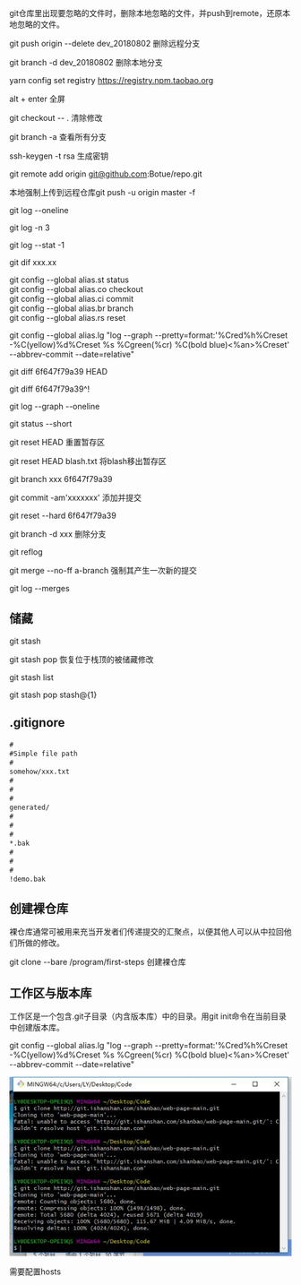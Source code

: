 git仓库里出现要忽略的文件时，删除本地忽略的文件，并push到remote，还原本地忽略的文件。

git push origin --delete dev_20180802    删除远程分支

git branch -d dev_20180802    删除本地分支

yarn config set registry https://registry.npm.taobao.org

alt + enter    全屏

git checkout -- .    清除修改

git branch -a    查看所有分支

ssh-keygen -t rsa    生成密钥

git remote add origin git@github.com:Botue/repo.git

本地强制上传到远程仓库git push -u origin master -f

git log --oneline

git log -n 3

git log --stat -1

git dif xxx.xx

git config --global alias.st status  
git config --global alias.co checkout  
git config --global alias.ci commit  
git config --global alias.br branch  
git config --global alias.rs reset

git config --global alias.lg "log --graph --pretty=format:'%Cred%h%Creset -%C\(yellow\)%d%Creset %s %Cgreen\(%cr\) %C\(bold blue\)&lt;%an&gt;%Creset' --abbrev-commit --date=relative"

git diff 6f647f79a39 HEAD

git diff 6f647f79a39^!

git log --graph --oneline

git status --short

git reset HEAD    重置暂存区

git reset HEAD blash.txt    将blash移出暂存区

git branch xxx 6f647f79a39

git commit -am'xxxxxxx'    添加并提交

git reset --hard 6f647f79a39

git branch -d xxx    删除分支

git reflog

git merge --no-ff a-branch    强制其产生一次新的提交

git log --merges

## 储藏

git stash

git stash pop    恢复位于栈顶的被储藏修改

git stash list

git stash pop stash@{1}

## .gitignore

```
#
#Simple file path
#
somehow/xxx.txt
#
#
#
generated/
#
#
#
*.bak
#
#
#
!demo.bak
```

## 创建裸仓库

裸仓库通常可被用来充当开发者们传递提交的汇聚点，以便其他人可以从中拉回他们所做的修改。

git clone --bare /program/first-steps    创建裸仓库

## 工作区与版本库

工作区是一个包含.git子目录（内含版本库）中的目录。用git init命令在当前目录中创建版本库。

git config --global alias.lg "log --graph --pretty=format:'%Cred%h%Creset -%C\(yellow\)%d%Creset %s %Cgreen\(%cr\) %C\(bold blue\)&lt;%an&gt;%Creset' --abbrev-commit --date=relative"







![](/assets/360截图20180315095201098.jpg)

需要配置hosts

